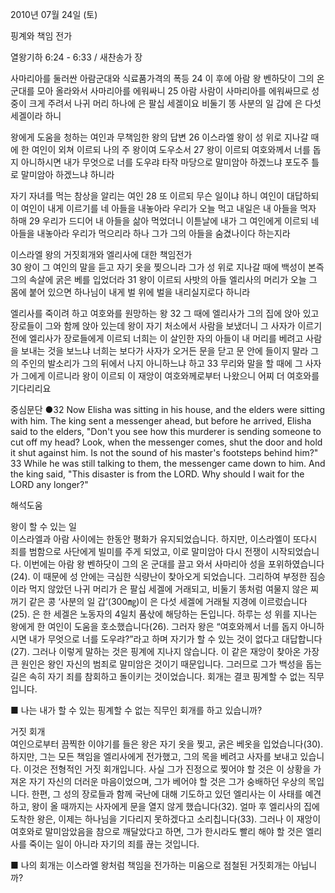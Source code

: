 2010년 07월 24일 (토)

핑계와 책임 전가



열왕기하 6:24 - 6:33 / 새찬송가  장


사마리아를 둘러싼 아람군대와 식료품가격의 폭등 
24 이 후에 아람 왕 벤하닷이 그의 온 군대를 모아 올라와서 사마리아를 에워싸니 25 아람 사람이 사마리아를 에워싸므로 성중이 크게 주려서 나귀 머리 하나에 은 팔십 세겔이요 비둘기 똥 사분의 일 갑에 은 다섯 세겔이라 하니  

왕에게 도움을 청하는 여인과 무책임한 왕의 답변 
26 이스라엘 왕이 성 위로 지나갈 때에 한 여인이 외쳐 이르되 나의 주 왕이여 도우소서 27 왕이 이르되 여호와께서 너를 돕지 아니하시면 내가 무엇으로 너를 도우랴 타작 마당으로 말미암아 하겠느냐 포도주 틀로 말미암아 하겠느냐 하니라  

자기 자녀를 먹는 참상을 알리는 여인 
28 또 이르되 무슨 일이냐 하니 여인이 대답하되 이 여인이 내게 이르기를 네 아들을 내놓아라 우리가 오늘 먹고 내일은 내 아들을 먹자 하매 29 우리가 드디어 내 아들을 삶아 먹었더니 이튿날에 내가 그 여인에게 이르되 네 아들을 내놓아라 우리가 먹으리라 하나 그가 그의 아들을 숨겼나이다 하는지라 

이스라엘 왕의 거짓회개와 엘리사에 대한 책임전가  
30 왕이 그 여인의 말을 듣고 자기 옷을 찢으니라 그가 성 위로 지나갈 때에 백성이 본즉 그의 속살에 굵은 베를 입었더라 31 왕이 이르되 사밧의 아들 엘리사의 머리가 오늘 그 몸에 붙어 있으면 하나님이 내게 벌 위에 벌을 내리실지로다 하니라  

엘리사를 죽이려 하고 여호와를 원망하는 왕 
32 그 때에 엘리사가 그의 집에 앉아 있고 장로들이 그와 함께 앉아 있는데 왕이 자기 처소에서 사람을 보냈더니 그 사자가 이르기 전에 엘리사가 장로들에게 이르되 너희는 이 살인한 자의 아들이 내 머리를 베려고 사람을 보내는 것을 보느냐 너희는 보다가 사자가 오거든 문을 닫고 문 안에 들이지 말라 그의 주인의 발소리가 그의 뒤에서 나지 아니하느냐 하고 33 무리와 말을 할 때에 그 사자가 그에게 이르니라 왕이 이르되 이 재앙이 여호와께로부터 나왔으니 어찌 더 여호와를 기다리리요



중심문단 ●32 Now Elisha was sitting in his house, and the elders were sitting with him. The king sent a messenger ahead, but before he arrived, Elisha said to the elders, "Don't you see how this murderer is sending someone to cut off my head? Look, when the messenger comes, shut the door and hold it shut against him. Is not the sound of his master's footsteps behind him?" 33 While he was still talking to them, the messenger came down to him. And the king said, "This disaster is from the LORD. Why should I wait for the LORD any longer?"

해석도움





왕이 할 수 있는 일  
이스라엘과 아람 사이에는 한동안 평화가 유지되었습니다. 하지만, 이스라엘이 또다시 죄를 범함으로 사단에게 빌미를 주게 되었고, 이로 말미암아 다시 전쟁이 시작되었습니다. 이번에는 아람 왕 벤하닷이 그의 온 군대를 끌고 와서 사마리아 성을 포위하였습니다(24). 이 때문에 성 안에는 극심한 식량난이 찾아오게 되었습니다. 그리하여 부정한 짐승이라 먹지 않았던 나귀 머리가 은 팔십 세겔에 거래되고, 비둘기 똥처럼 여물지 않은 찌꺼기 같은 콩 ‘사분의 일 갑’(300㎎)이 은 다섯 세겔에 거래될 지경에 이르렀습니다(25). 은 한 세겔은 노동자의 4일치 품삯에 해당하는 돈입니다. 하루는 성 위를 지나는 왕에게 한 여인이 도움을 호소했습니다(26). 그러자 왕은 “여호와께서 너를 돕지 아니하시면 내가 무엇으로 너를 도우랴?”라고 하며 자기가 할 수 있는 것이 없다고 대답합니다(27). 그러나 이렇게 말하는 것은 핑계에 지나지 않습니다. 이 같은 재앙이 찾아온 가장 큰 원인은 왕인 자신의 범죄로 말미암은 것이기 때문입니다. 그러므로 그가 백성을 돕는 길은 속히 자기 죄를 참회하고 돌이키는 것이었습니다. 회개는 결코 핑계할 수 없는 직무입니다. 

■ 나는 내가 할 수 있는 핑계할 수 없는 직무인 회개를 하고 있습니까?  

거짓 회개  
여인으로부터 끔찍한 이야기를 들은 왕은 자기 옷을 찢고, 굵은 베옷을 입었습니다(30). 하지만, 그는 모든 책임을 엘리사에게 전가했고, 그의 목을 베려고 사자를 보내고 있습니다. 이것은 전형적인 거짓 회개입니다. 사실 그가 진정으로 찢어야 할 것은 이 상황을 가져온 자기 자신의 더러운 마음이었으며, 그가 베어야 할 것은 그가 숭배하던 우상의 목입니다. 한편, 그 성의 장로들과 함께 국난에 대해 기도하고 있던 엘리사는 이 사태를 예견하고, 왕이 올 때까지는 사자에게 문을 열지 않게 했습니다(32). 얼마 후 엘리사의 집에 도착한 왕은, 이제는 하나님을 기다리지 못하겠다고 소리칩니다(33). 그러나 이 재앙이 여호와로 말미암았음을 참으로 깨달았다고 하면, 그가 한시라도 빨리 해야 할 것은 엘리사를 죽이는 일이 아니라 자기의 죄를 끊는 것입니다. 

■ 나의 회개는 이스라엘 왕처럼 책임을 전가하는 미움으로 점철된 거짓회개는 아닙니까?